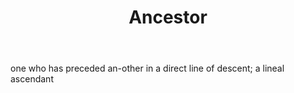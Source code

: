 ---
title: Ancestor
letter: A
permalink: "/definitions/ancestor.html"
body: one who has preceded an-other in a direct line of descent; a lineal ascendant
published_at: '2018-07-07'
source: Black's Law Dictionary
layout: post
---